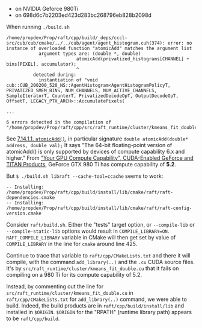 - on NVIDIA Geforce 980Ti
- on 698d6c7b2203ed423d283bc268796eb828b2098d

When running `./build.sh `

```
/home/propdev/Prop/raft/cpp/build/_deps/cccl-src/cub/cub/cmake/../../cub/agent/agent_histogram.cuh(374): error: no instance of overloaded function "atomicAdd" matches the argument list
            argument types are: (double *, double)
                          atomicAdd(privatized_histograms[CHANNEL] + bins[PIXEL], accumulator);
                          ^
          detected during:
            instantiation of "void cub::CUB_200200_520_NS::AgentHistogram<AgentHistogramPolicyT, PRIVATIZED_SMEM_BINS, NUM_CHANNELS, NUM_ACTIVE_CHANNELS, SampleIteratorT, CounterT, PrivatizedDecodeOpT, OutputDecodeOpT, OffsetT, LEGACY_PTX_ARCH>::AccumulatePixels(

...

6 errors detected in the compilation of "/home/propdev/Prop/raft/cpp/src/raft_runtime/cluster/kmeans_fit_double.cu".
```

See [7.14.1.1. `atomicAdd()`](https://docs.nvidia.com/cuda/cuda-c-programming-guide/index.html#atomicadd), in particular signature `double atomicAdd(double* address, double val);` It says "The 64-bit floating-point version of atomicAdd() is only supported by devices of compute capability 6.x and higher." From ["Your GPU Compute Capability", CUDA-Enabled GeForce and TITAN Products](https://developer.nvidia.com/cuda-gpus), GeForce GTX 980 Ti has compute capability of **5.2**.

But `$ ./build.sh libraft --cache-tool=ccache` seems to work:

```
-- Installing: /home/propdev/Prop/raft/cpp/build/install/lib/cmake/raft/raft-dependencies.cmake
-- Installing: /home/propdev/Prop/raft/cpp/build/install/lib/cmake/raft/raft-config-version.cmake
```

Consider `raft/build.sh`. Either the "tests" target option, or `--compile-lib` or `--compile-static-lib` options would result in `COMPILE_LIBRARY=ON`. `RAFT_COMPILE_LIBRARY` variable in CMake will then get set by value of `COMPILE_LIBRARY` in the line for `cmake` around line 425.

Continue to trace that variable to `raft/cpp/CMakeLists.txt` and there it will compile, with the command `add_library(..)` and the `.cu` CUDA source files. It's by `src/raft_runtime/cluster/kmeans_fit_double.cu` that it fails on compiling on a 980 Ti for its compute capability of 5.2.

Instead, by commenting out the line for `src/raft_runtime/cluster/kmeans_fit_double.cu` in `raft/cpp/CMakeLists.txt` for `add_library(..)` command, we were able to build. Indeed, the build products are in `raft/cpp/build/install/lib` and installed in `$ORIGIN`. `$ORIGIN` for the "RPATH" (runtime library path) appears to be `raft/cpp/build`.
